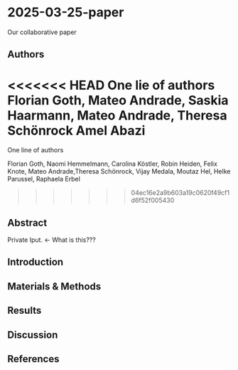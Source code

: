 # 2025-03-25-paper
Our collaborative paper

## Authors
<<<<<<< HEAD
One lie of authors
Florian Goth,
Mateo Andrade, 
Saskia Haarmann,
Mateo Andrade,
Theresa Schönrock 
Amel Abazi
=======

One line of authors

Florian Goth, Naomi Hemmelmann, Carolina Köstler, Robin Heiden, Felix Knote, Mateo Andrade,Theresa Schönrock, Vijay Medala, Moutaz Hel, Helke Parussel, Raphaela Erbel
>>>>>>> 04ec16e2a9b603a19c0620f49cf1d6f52f005430

## Abstract
Private Iput. <- What is this???

## Introduction

## Materials & Methods

## Results

## Discussion

## References


